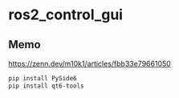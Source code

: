 # ros2_control_gui

## Memo

<https://zenn.dev/m10k1/articles/fbb33e79661050>

```bash
pip install PySide6
pip install qt6-tools
```